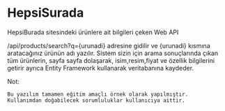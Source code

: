 # HepsiSurada

HepsiBurada sitesindeki ürünlere ait bilgileri çeken Web API

/api/products/search?q={urunadi} adresine gidilir ve {urunadi} kısmına aratacağınız ürünün adı yazılır. Sistem sizin için arama sonuçlarında çıkan tüm ürünlerin, sayfa sayfa dolaşarak, isim,resim,fiyat ve özellik bilgilerini getirir ayrıca Entity Framework kullanarak veritabanına kaydeder. 


Not: 
```
Bu yazılım tamamen eğitim amaçlı örnek olarak yapılmıştır.
Kullanımdan doğabilecek sorumluluklar kullanıcıya aittir. 
```
